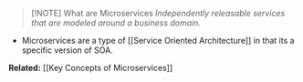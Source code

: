 
> [!NOTE] What are Microservices
> *Independently releasable services that are modeled around a business domain.*

- Microservices are a type of [[Service Oriented Architecture]] in that its a specific version of SOA.

**Related:** [[Key Concepts of Microservices]]